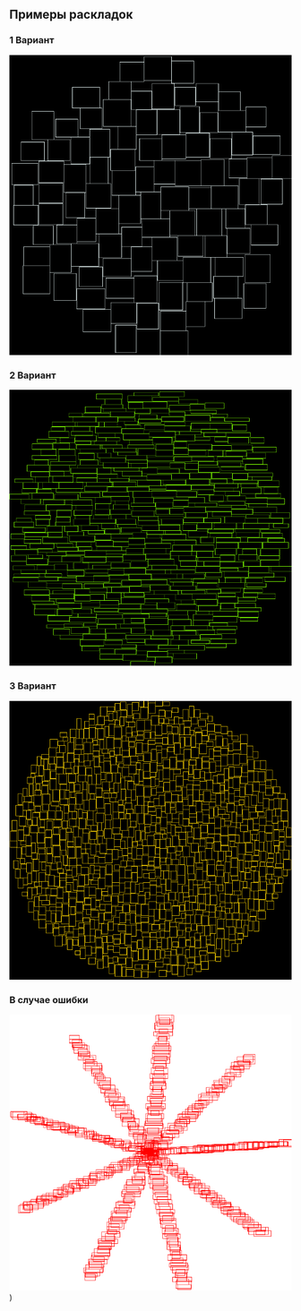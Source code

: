 ﻿## Примеры раскладок


### 1 Вариант
![1.bmp](Images/1.bmp)

### 2 Вариант
![2.bmp](Images/2.bmp)

### 3 Вариант
![3.bmp](Images/3.bmp)

### В случае ошибки 
![error1](Images/PutNextRectangle_ShouldReturnNotIntersectRectangles_WhenRandomSize(500).bmp))

